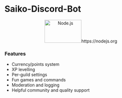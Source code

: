 # Saiko-Discord-Bot


<p align="center">
    <img src="https://nodejs.org/static/images/logo.svg" alt="Node.js" width="122" height="75">https://nodejs.org
</p>


### Features
- Currency/points system
- XP levelling
- Per-guild settings
- Fun games and commands
- Moderation and logging
- Helpful community and quality support

